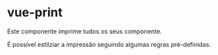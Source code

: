 # vue-print

Este componente imprime tudos os seus componente.

É possível estilziar a impressão seguindo algumas regras pré-definidas.